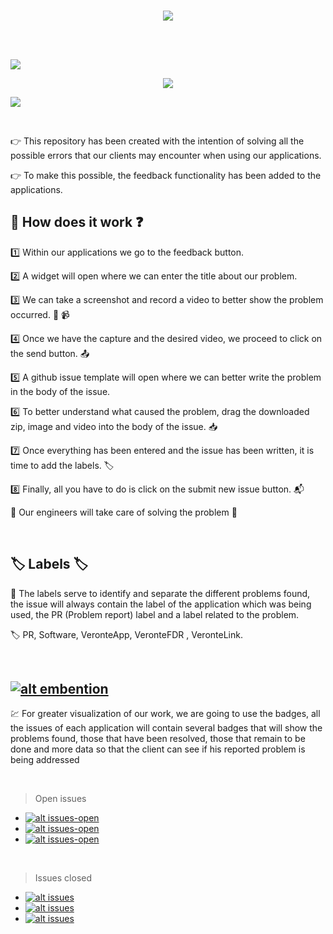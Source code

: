 <br>
<p align="center">
<img src="https://user-images.githubusercontent.com/101524106/172641154-0bf1229e-a489-4c1b-81be-338f78a0f5e6.png">
</p>

<br><br>

<p align="left">
<a href="https://v68-vapp.embention.net/">
<img src="https://img.shields.io/website?down_color=red&down_message=Down&label=VeronteApp&logo=github&style=for-the-badge&up_color=green&up_message=Up&url=https%3A%2F%2Fv68-vapp.embention.net%2F">
</a>
</p>

<p align="center">
<a href="https://fdr.embention.net/">
<img src="https://img.shields.io/website?down_color=red&down_message=Down&label=VeronteFDR&logo=github&style=for-the-badge&up_color=green&up_message=Up&url=https%3A%2F%2Ffdr.embention.net%2F">
</a>
</p>

<p align="rigth">
<a href="https://link.embention.net/">
<img src="(https://img.shields.io/website?down_color=red&down_message=Down&label=VeronteLink&logo=github&style=for-the-badge&up_color=green&up_message=Up&url=https%3A%2F%2Flink.embention.net%2F">
</a>
</p>

<br>


👉 This repository has been created with the intention of solving all the possible errors that our clients may encounter when using our applications.

👉 To make this possible, the feedback functionality has been added to the applications.

## 🧾 How does it work ❓

1️⃣ Within our applications we go to the feedback button.

2️⃣ A widget will open where we can enter the title about our problem.

3️⃣ We can take a screenshot and record a video to better show the problem occurred. 📸 📹

4️⃣ Once we have the capture and the desired video, we proceed to click on the send button. 📤

5️⃣ A github issue template will open where we can better write the problem in the body of the issue.

6️⃣ To better understand what caused the problem, drag the downloaded zip, image and video into the body of the issue. 📥

7️⃣ Once everything has been entered and the issue has been written, it is time to add the labels. 🏷️

8️⃣ Finally, all you have to do is click on the submit new issue button. 📬

🌟 Our engineers will take care of solving the problem 🌟

<br>

## 🏷️ Labels 🏷️


📝 The labels serve to identify and separate the different problems found, the issue will always contain the label of the application which was being used, 
    the PR (Problem report) label and a label related to the problem.

🏷️ PR, Software, VeronteApp, VeronteFDR , VeronteLink.

<br>

## [![alt embention](https://img.shields.io/static/v1?label=Badges&message=Embention&color=green&style=for-the-badge)](https://github.com/embention/ISS)

💹 For greater visualization of our work, we are going to use the badges, all the issues of each application will contain several badges that will show the problems found, those that have been resolved, those that remain to be done and more data so that the client can see if his reported problem is being addressed

<br>

> Open issues
* [![alt issues-open](https://img.shields.io/github/issues/embention/ISS/VeronteApp?color=blue&label=ISS%2FVeronteApp&logo=github&style=for-the-badge)](https://github.com/embention/ISS/issues/VeronteApp)
* [![alt issues-open](https://img.shields.io/github/issues/embention/ISS/VeronteFDR?color=blue&label=ISS%2FVeronteFDR&logo=github&style=for-the-badge)](https://github.com/embention/ISS/issues/VeronteFDR)
* [![alt issues-open](https://img.shields.io/github/issues/embention/ISS/VeronteLink?color=blue&label=ISS%2FVeronteLink&logo=github&style=for-the-badge)](https://github.com/embention/ISS/issues/VeronteLink)

<br>

> Issues closed
  
* [![alt issues](https://img.shields.io/github/issues-closed/embention/ISS/VeronteApp?label=ISS%2FVeronteApp%20&logo=github&style=for-the-badge)](https://github.com/embention/ISS/issues/VeronteApp) 
* [![alt issues](https://img.shields.io/github/issues-closed/embention/ISS/VeronteFDR?label=ISS%2FVeronteFDR%20&logo=github&style=for-the-badge)](https://github.com/embention/ISS/issues/VeronteFDR)
* [![alt issues](https://img.shields.io/github/issues-closed/embention/ISS/VeronteLink?label=ISS%2FVeronteLink%20&logo=github&style=for-the-badge)](https://github.com/embention/ISS/issues/VeronteLink)

